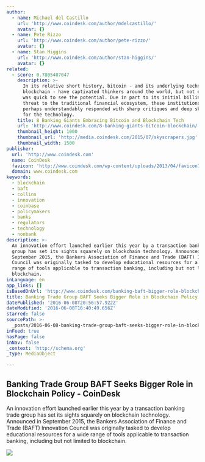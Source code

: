 ```yaml
---
author:
  - name: Michael del Castillo
    url: 'http://www.coindesk.com/author/mdelcastillo/'
    avatar: {}
  - name: Pete Rizzo
    url: 'http://www.coindesk.com/author/pete-rizzo/'
    avatar: {}
  - name: Stan Higgins
    url: 'http://www.coindesk.com/author/stan-higgins/'
    avatar: {}
related:
  - score: 0.7805407047
    description: >-
      In its relative short history, bitcoin - and its underlying technology the
      blockchain - have captivated thinkers around the world, but not everyone
      was quick to see the potential. Due in part to its initial billing as a
      threat to the traditional financial ecosystem, these institutions have
      perhaps understandably responded with sharp critiques and deep skepticism
      for the technology.
    title: 8 Banking Giants Embracing Bitcoin and Blockchain Tech
    url: 'http://www.coindesk.com/8-banking-giants-bitcoin-blockchain/'
    thumbnail_height: 1000
    thumbnail_url: 'http://media.coindesk.com/2015/07/skyscrapers.jpg'
    thumbnail_width: 1500
publisher:
  url: 'http://www.coindesk.com'
  name: CoinDesk
  favicon: 'http://www.coindesk.com/wp-content/uploads/2013/04/favicon1.ico?4d1c37'
  domain: www.coindesk.com
keywords:
  - blockchain
  - baft
  - collins
  - innovation
  - coinbase
  - policymakers
  - banks
  - regulators
  - technology
  - nonbank
description: >-
  An innovation effort launched earlier this year by a transaction banking trade
  group has set its sights squarely on blockchain technology. Announced in
  September 2015, the Bankers Association of Finance and Trade (BAFT) Innovation
  Council was originally tasked to develop educational resources for a wide
  range of tools applicable to transaction banking, including but not limited to
  blockchain.
inLanguage: en
app_links: []
isBasedOnUrl: 'http://www.coindesk.com/banking-baft-bigger-role-blockchain/'
title: Banking Trade Group BAFT Seeks Bigger Role in Blockchain Policy - CoinDesk
datePublished: '2016-06-08T20:56:57.922Z'
dateModified: '2016-06-08T16:40:49.656Z'
starred: false
sourcePath: >-
  _posts/2016-06-08-banking-trade-group-baft-seeks-bigger-role-in-blockchain-pol.md
inFeed: true
hasPage: false
inNav: false
_context: 'http://schema.org'
_type: MediaObject

---
```

<article style=""><h1>Banking Trade Group BAFT Seeks Bigger Role in Blockchain Policy - CoinDesk</h1><p>An innovation effort launched earlier this year by a transaction banking trade group has set its sights squarely on blockchain technology. Announced in September 2015, the Bankers Association of Finance and Trade (BAFT) Innovation Council was originally tasked to develop educational resources for a wide range of tools applicable to transaction banking, including but not limited to blockchain.</p><img src="http://media.coindesk.com/2016/06/shutterstock_54652597.jpg" /></article>